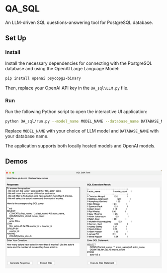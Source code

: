 # QA_SQL
An LLM-driven SQL questions-answering tool for PostgreSQL database. 

## Set Up

### Install

Install the necessary dependencies for connecting with the PostgreSQL database and using the OpenAI Large Language Model:

```bash
pip install openai psycopg2-binary
```

Then, replace your OpenAI API key in the `QA_sql\LLM.py` file.

### Run

Run the following Python script to open the interactive UI application:

```bash
python QA_sql/run.py --model_name MODEL_NAME --database_name DATABASE_NAME
```

Replace `MODEL_NAME` with your choice of LLM model and `DATABASE_NAME` with your database name. 

The application supports both locally hosted models and OpenAI models.

## Demos

![Demos Examples](images/demos.png)
